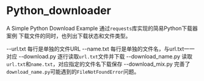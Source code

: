 # Python_downloader
A Simple Python Download Example
通过`requests`库实现的简易Python下载器案例
下载文件的同时，也列出下载状态和文件类型。

--url.txt 每行是单独的文件URL
--name.txt 每行是单独的文件名，与url.txt一一对应
--download.py  逐行读取`url.txt`文件并下载
--download_name.py 读取`url.txt`和`name.txt`，对应指定的文件名下载保存
--download_mix.py 完善了`download_name.py`可能遇到的`FileNotFoundError`问题。

